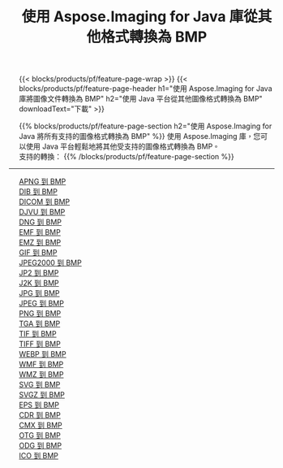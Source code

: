 ﻿---
title: 使用 Aspose.Imaging for Java 庫從其他格式轉換為 BMP 
weight: 3920
url: /zh-hant/java/conversion/to/bmp 
lang: zh-hant
langdirlevel: 2
locales: zh-hans,ja,it,ru,de,es,fr,nl,id,lt,pl,pt,vi,tr,ko,zh-hant,ar,hi,th,sv,cs,uk,he
description: 使用 Aspose.Imaging，您可以使用 Java 從其他格式轉換為 BMP
---

{{< blocks/products/pf/feature-page-wrap >}}
{{< blocks/products/pf/feature-page-header h1="使用 Aspose.Imaging for Java 庫將圖像文件轉換為 BMP" h2="使用 Java 平台從其他圖像格式轉換為 BMP" downloadText="下載" >}}


{{% blocks/products/pf/feature-page-section  h2="使用 Aspose.Imaging for Java 將所有支持的圖像格式轉換為 BMP" %}}
使用 Aspose.Imaging 庫，您可以使用 Java 平台輕鬆地將其他受支持的圖像格式轉換為 BMP。
<br/>
支持的轉換：
{{% /blocks/products/pf/feature-page-section %}}
<div class="container-fluid productfamilypage bg-gray">
    <div class="convertypes bg-gray agp-content section">
        <div class="container">
		<hr style="margin-left:-20px;"/>
		<div class="row other-converters">
		    <div class='col-md-2 other-converter remove-lp remove-rp'><a href="/imaging/zh-hant/java/conversion/apng-to-bmp" >APNG 到 BMP</a></div>
<div class='col-md-2 other-converter remove-lp remove-rp'><a href="/imaging/zh-hant/java/conversion/dib-to-bmp" >DIB 到 BMP</a></div>
<div class='col-md-2 other-converter remove-lp remove-rp'><a href="/imaging/zh-hant/java/conversion/dicom-to-bmp" >DICOM 到 BMP</a></div>
<div class='col-md-2 other-converter remove-lp remove-rp'><a href="/imaging/zh-hant/java/conversion/djvu-to-bmp" >DJVU 到 BMP</a></div>
<div class='col-md-2 other-converter remove-lp remove-rp'><a href="/imaging/zh-hant/java/conversion/dng-to-bmp" >DNG 到 BMP</a></div>
<div class='col-md-2 other-converter remove-lp remove-rp'><a href="/imaging/zh-hant/java/conversion/emf-to-bmp" >EMF 到 BMP</a></div>
<div class='col-md-2 other-converter remove-lp remove-rp'><a href="/imaging/zh-hant/java/conversion/emz-to-bmp" >EMZ 到 BMP</a></div>
<div class='col-md-2 other-converter remove-lp remove-rp'><a href="/imaging/zh-hant/java/conversion/gif-to-bmp" >GIF 到 BMP</a></div>
<div class='col-md-2 other-converter remove-lp remove-rp'><a href="/imaging/zh-hant/java/conversion/jpeg2000-to-bmp" >JPEG2000 到 BMP</a></div>
<div class='col-md-2 other-converter remove-lp remove-rp'><a href="/imaging/zh-hant/java/conversion/jp2-to-bmp" >JP2 到 BMP</a></div>
<div class='col-md-2 other-converter remove-lp remove-rp'><a href="/imaging/zh-hant/java/conversion/j2k-to-bmp" >J2K 到 BMP</a></div>
<div class='col-md-2 other-converter remove-lp remove-rp'><a href="/imaging/zh-hant/java/conversion/jpg-to-bmp" >JPG 到 BMP</a></div>
<div class='col-md-2 other-converter remove-lp remove-rp'><a href="/imaging/zh-hant/java/conversion/jpeg-to-bmp" >JPEG 到 BMP</a></div>
<div class='col-md-2 other-converter remove-lp remove-rp'><a href="/imaging/zh-hant/java/conversion/png-to-bmp" >PNG 到 BMP</a></div>
<div class='col-md-2 other-converter remove-lp remove-rp'><a href="/imaging/zh-hant/java/conversion/tga-to-bmp" >TGA 到 BMP</a></div>
<div class='col-md-2 other-converter remove-lp remove-rp'><a href="/imaging/zh-hant/java/conversion/tif-to-bmp" >TIF 到 BMP</a></div>
<div class='col-md-2 other-converter remove-lp remove-rp'><a href="/imaging/zh-hant/java/conversion/tiff-to-bmp" >TIFF 到 BMP</a></div>
<div class='col-md-2 other-converter remove-lp remove-rp'><a href="/imaging/zh-hant/java/conversion/webp-to-bmp" >WEBP 到 BMP</a></div>
<div class='col-md-2 other-converter remove-lp remove-rp'><a href="/imaging/zh-hant/java/conversion/wmf-to-bmp" >WMF 到 BMP</a></div>
<div class='col-md-2 other-converter remove-lp remove-rp'><a href="/imaging/zh-hant/java/conversion/wmz-to-bmp" >WMZ 到 BMP</a></div>
<div class='col-md-2 other-converter remove-lp remove-rp'><a href="/imaging/zh-hant/java/conversion/svg-to-bmp" >SVG 到 BMP</a></div>
<div class='col-md-2 other-converter remove-lp remove-rp'><a href="/imaging/zh-hant/java/conversion/svgz-to-bmp" >SVGZ 到 BMP</a></div>
<div class='col-md-2 other-converter remove-lp remove-rp'><a href="/imaging/zh-hant/java/conversion/eps-to-bmp" >EPS 到 BMP</a></div>
<div class='col-md-2 other-converter remove-lp remove-rp'><a href="/imaging/zh-hant/java/conversion/cdr-to-bmp" >CDR 到 BMP</a></div>
<div class='col-md-2 other-converter remove-lp remove-rp'><a href="/imaging/zh-hant/java/conversion/cmx-to-bmp" >CMX 到 BMP</a></div>
<div class='col-md-2 other-converter remove-lp remove-rp'><a href="/imaging/zh-hant/java/conversion/otg-to-bmp" >OTG 到 BMP</a></div>
<div class='col-md-2 other-converter remove-lp remove-rp'><a href="/imaging/zh-hant/java/conversion/odg-to-bmp" >ODG 到 BMP</a></div>
<div class='col-md-2 other-converter remove-lp remove-rp'><a href="/imaging/zh-hant/java/conversion/ico-to-bmp" >ICO 到 BMP</a></div>
                </div>
        </div>
    </div>
</div>
<br/>

